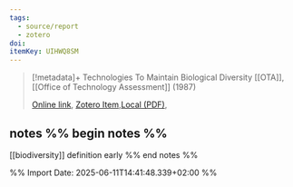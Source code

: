 ```yaml
---
tags:
  - source/report
  - zotero
doi: 
itemKey: UIHWQ8SM
---
```

>[!metadata]+
> Technologies To Maintain Biological Diversity
> [[OTA]], 
> [[Office of Technology Assessment]] (1987)
> 
> [Online link](), [Zotero Item](zotero://select/library/items/UIHWQ8SM),[Local (PDF)](file://C:/Users/aburg/Documents/references/zotero/storage/LVP2AAZ3/Food_TechnologiesMaintain.pdf), 

## notes %% begin notes %%
[[biodiversity]] definition early
%% end notes %%

%% Import Date: 2025-06-11T14:41:48.339+02:00 %%

